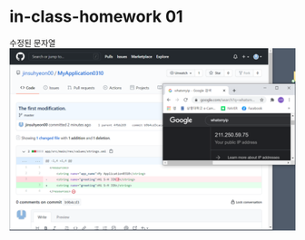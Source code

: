 # in-class-homework 01
수정된 문자열 
<img src="https://github.com/jinsuhyeon00/images/blob/main/homework01.PNG?raw=true" alt="in-class homework 1 result" />
